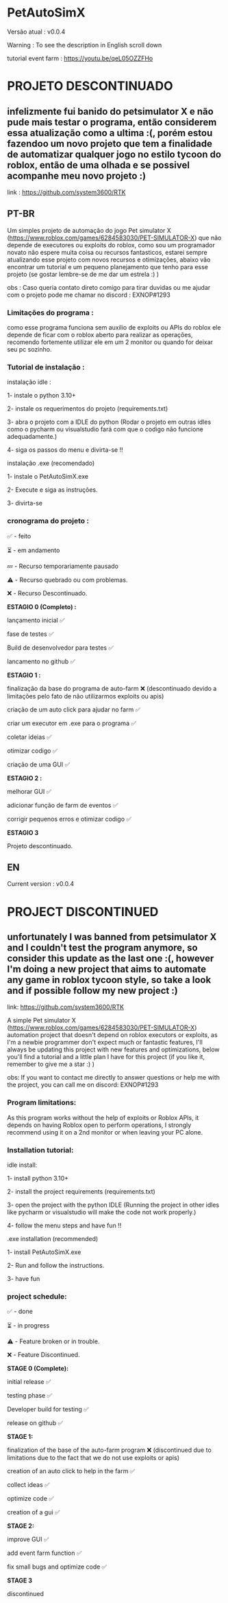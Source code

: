 # PetAutoSimX
Versão atual : v0.0.4

Warning : To see the description in English scroll down

tutorial event farm : https://youtu.be/qeL05OZZFHo

# PROJETO DESCONTINUADO
## infelizmente fui banido do petsimulator X e não pude mais testar o programa, então considerem essa atualização como a ultima :(, porém estou fazendoo um novo projeto que tem a finalidade de automatizar qualquer jogo no estilo tycoon do roblox, então de uma olhada e se possivel acompanhe meu novo projeto :)

link : https://github.com/system3600/RTK

## PT-BR

Um simples projeto de automação do jogo Pet simulator X (https://www.roblox.com/games/6284583030/PET-SIMULATOR-X) que não depende de executores ou exploits do roblox,  como sou um programador novato não espere muita coisa ou recursos fantasticos, estarei sempre atualizando esse projeto com novos recursos e otimizações, abaixo vão encontrar um tutorial e um pequeno planejamento que tenho para esse projeto (se gostar lembre-se de me dar um estrela :) )

obs : Caso queria contato direto comigo para tirar duvidas ou me ajudar com o projeto pode me chamar no discord : EXNOP#1293

### Limitações do programa :

como esse programa funciona sem auxilio de exploits ou APIs do roblox ele depende de ficar com o roblox aberto para realizar as operações, recomendo fortemente utilizar ele em um 2 monitor ou quando for deixar seu pc sozinho.

### Tutorial de instalação :

instalação idle : 

1- instale o python 3.10+

2- instale os requerimentos do projeto (requirements.txt)

3- abra o projeto com a IDLE do python (Rodar o projeto em outras idles como o pycharm ou visualstudio fará com que o codigo não funcione adequadamente.)

4- siga os passos do menu e divirta-se !!

instalação .exe (recomendado)

1- instale o PetAutoSimX.exe

2- Execute e siga as instruções.

3- divirta-se

### cronograma do projeto :

✅ - feito

⏳ - em andamento

💤 - Recurso temporariamente pausado

⚠️ - Recurso quebrado ou com problemas.

❌ - Recurso Descontinuado.


**ESTAGIO 0 (Completo) :**


lançamento inicial ✅

fase de testes ✅

Build de desenvolvedor para testes ✅

lancamento no github ✅

**ESTAGIO 1 :**


finalização da base do programa de auto-farm ❌ (descontinuado devido a limitações pelo fato de não utilizarmos exploits ou apis)

criação de um auto click para ajudar no farm ✅

criar um executor em .exe para o programa ✅

coletar ideias ✅

otimizar codigo ✅

criação de uma GUI ✅

**ESTAGIO 2 :**

melhorar GUI ✅

adicionar função de farm de eventos ✅

corrigir pequenos erros e otimizar codigo ✅

**ESTAGIO 3**

Projeto descontinuado.

## EN
Current version : v0.0.4

# PROJECT DISCONTINUED
## unfortunately I was banned from petsimulator X and I couldn't test the program anymore, so consider this update as the last one :(, however I'm doing a new project that aims to automate any game in roblox tycoon style, so take a look and if possible follow my new project :)

link: https://github.com/system3600/RTK

A simple Pet simulator X (https://www.roblox.com/games/6284583030/PET-SIMULATOR-X) automation project that doesn't depend on roblox executors or exploits, as I'm a newbie programmer don't expect much or fantastic features, I'll always be updating this project with new features and optimizations, below you'll find a tutorial and a little plan I have for this project (if you like it, remember to give me a star :) )

obs: If you want to contact me directly to answer questions or help me with the project, you can call me on discord: EXNOP#1293

### Program limitations:

As this program works without the help of exploits or Roblox APIs, it depends on having Roblox open to perform operations, I strongly recommend using it on a 2nd monitor or when leaving your PC alone.

### Installation tutorial:

idle install:

1- install python 3.10+

2- install the project requirements (requirements.txt)

3- open the project with the python IDLE (Running the project in other idles like pycharm or visualstudio will make the code not work properly.)

4- follow the menu steps and have fun !!

.exe installation (recommended)

1- install PetAutoSimX.exe

2- Run and follow the instructions.

3- have fun

### project schedule:

✅ - done

⏳ - in progress

⚠️ - Feature broken or in trouble.

❌ - Feature Discontinued.


**STAGE 0 (Complete):**


initial release ✅

testing phase ✅

Developer build for testing ✅

release on github ✅

**STAGE 1:**


finalization of the base of the auto-farm program ❌ (discontinued due to limitations due to the fact that we do not use exploits or apis)

creation of an auto click to help in the farm ✅

collect ideas ✅

optimize code ✅

creation of a gui ✅

**STAGE 2:**

improve GUI ✅

add event farm function ✅

fix small bugs and optimize code ✅

**STAGE 3**

discontinued
